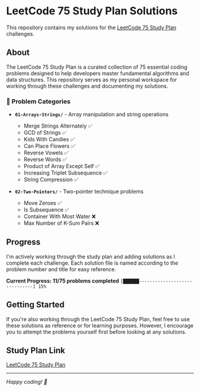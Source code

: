# LeetCode 75 Study Plan Solutions

This repository contains my solutions for the [LeetCode 75 Study Plan](https://leetcode.com/studyplan/leetcode-75) challenges.

## About

The LeetCode 75 Study Plan is a curated collection of 75 essential coding problems designed to help developers master fundamental algorithms and data structures. This repository serves as my personal workspace for working through these challenges and documenting my solutions.

### 📁 Problem Categories

- **`01-Arrays-Strings/`** - Array manipulation and string operations
    - Merge Strings Alternately ✅
    - GCD of Strings ✅
    - Kids With Candies ✅
    - Can Place Flowers ✅
    - Reverse Vowels ✅
    - Reverse Words ✅
    - Product of Array Except Self ✅
    - Increasing Triplet Subsequence ✅
    - String Compression ✅
 
- **`02-Two-Pointers/`** - Two-pointer technique problems
    - Move Zeroes ✅
    - Is Subsequence ✅
    - Container With Most Water ❌
    - Max Number of K-Sum Pairs ❌

## Progress

I'm actively working through the study plan and adding solutions as I complete each challenge. Each solution file is named according to the problem number and title for easy reference.

**Current Progress: 11/75 problems completed**
`[██████------------------------------] 15%`

## Getting Started

If you're also working through the LeetCode 75 Study Plan, feel free to use these solutions as reference or for learning purposes. However, I encourage you to attempt the problems yourself first before looking at any solutions.

## Study Plan Link

[LeetCode 75 Study Plan](https://leetcode.com/studyplan/leetcode-75)

---

*Happy coding! 🚀*
